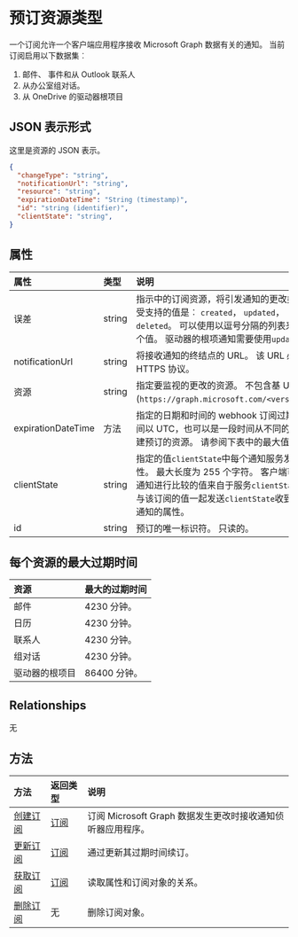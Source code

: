 # <a name="subscription-resource-type"></a>预订资源类型
一个订阅允许一个客户端应用程序接收 Microsoft Graph 数据有关的通知。 当前订阅启用以下数据集︰

1. 邮件、 事件和从 Outlook 联系人
1. 从办公室组对话。
1. 从 OneDrive 的驱动器根项目 


## <a name="json-representation"></a>JSON 表示形式

这里是资源的 JSON 表示。

<!-- {
  "blockType": "resource",
  "optionalProperties": [

  ],
  "@odata.type": "microsoft.graph.subscription"
}-->

```json
{
  "changeType": "string",
  "notificationUrl": "string",
  "resource": "string",
  "expirationDateTime": "String (timestamp)",
  "id": "string (identifier)",
  "clientState": "string",
}

```
## <a name="properties"></a>属性

| 属性           | 类型           | 说明                                                                                                                                                                                                                                                                                                                                                      |
|:-------------------|:---------------|:-----------------------------------------------------------------------------------------------------------------------------------------------------------------------------------------------------------------------------------------------------------------------------------------------------------------------------------------------------------------|
| 误差         | string         | 指示中的订阅资源，将引发通知的更改类型。 受支持的值是︰ `created`， `updated`， `deleted`。 可以使用以逗号分隔的列表来组合多个值。 驱动器的根项通知需要使用`updated`只。                                                                                                                                                 |
| notificationUrl    | string         | 将接收通知的终结点的 URL。 该 URL 必须使用 HTTPS 协议。                                                                                                                                                                                                                                                     |
| 资源           | string         | 指定要监视的更改的资源。 不包含基 URL (`https://graph.microsoft.com/<version>/`)。                                                                                                                                                                                                                               |
| expirationDateTime | 方法 | 指定的日期和时间的 webhook 订阅过期时。 时间以 UTC，也可以是一段时间从不同的预订创建预订的资源。  请参阅下表中的最大值。                                                                                                                              |
| clientState        | string         | 指定的值`clientState`中每个通知服务发送的属性。 最大长度为 255 个字符。 客户端可以检查通知进行比较的值来自于服务`clientState`属性与该订阅的值一起发送`clientState`收到的每个通知的属性。 |
| id                 | string         | 预订的唯一标识符。 只读的。                                                                                                                                                                                                                                                                                                               |

## <a name="maximum-expiration-times-per-resource"></a>每个资源的最大过期时间

| 资源            | 最大的过期时间 |
|:--------------------|:------------------------|
| 邮件                | 4230 分钟。           |
| 日历            | 4230 分钟。           |
| 联系人            | 4230 分钟。           |
| 组对话 | 4230 分钟。           |
| 驱动器的根项目    | 86400 分钟。          |


## <a name="relationships"></a>Relationships
无


## <a name="methods"></a>方法

| 方法                                                           | 返回类型                     | 说明                                                                                   |
|:-----------------------------------------------------------------|:--------------------------------|:----------------------------------------------------------------------------------------------|
| [创建订阅](../api/subscription_post_subscriptions.md) | [订阅](subscription.md) | 订阅 Microsoft Graph 数据发生更改时接收通知侦听器应用程序。 |
| [更新订阅](../api/subscription_update.md)             | [订阅](subscription.md) | 通过更新其过期时间续订。                                         |
| [获取订阅](../api/subscription_get.md)                   | [订阅](subscription.md) | 读取属性和订阅对象的关系。                                     |
| [删除订阅](../api/subscription_delete.md)             | 无                            | 删除订阅对象。                                                                 |

<!-- uuid: 8fcb5dbc-d5aa-4681-8e31-b001d5168d79
2015-10-25 14:57:30 UTC -->
<!-- {
  "type": "#page.annotation",
  "description": "subscription resource",
  "keywords": "",
  "section": "documentation",
  "tocPath": ""
}-->
